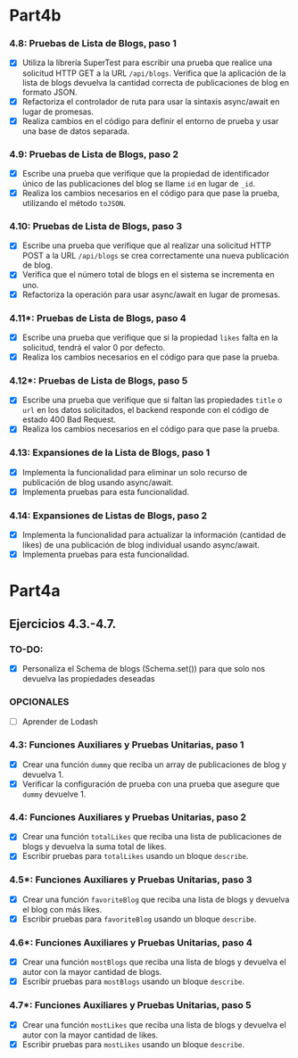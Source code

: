 # Part4b 

### 4.8: Pruebas de Lista de Blogs, paso 1
- [x] Utiliza la librería SuperTest para escribir una prueba que realice una solicitud HTTP GET a la URL `/api/blogs`. Verifica que la aplicación de la lista de blogs devuelva la cantidad correcta de publicaciones de blog en formato JSON.
- [x] Refactoriza el controlador de ruta para usar la sintaxis async/await en lugar de promesas.
- [x] Realiza cambios en el código para definir el entorno de prueba y usar una base de datos separada.

### 4.9: Pruebas de Lista de Blogs, paso 2
- [x] Escribe una prueba que verifique que la propiedad de identificador único de las publicaciones del blog se llame `id` en lugar de `_id`.
- [x] Realiza los cambios necesarios en el código para que pase la prueba, utilizando el método `toJSON`.

### 4.10: Pruebas de Lista de Blogs, paso 3
- [x] Escribe una prueba que verifique que al realizar una solicitud HTTP POST a la URL `/api/blogs` se crea correctamente una nueva publicación de blog.
- [x] Verifica que el número total de blogs en el sistema se incrementa en uno.
- [x] Refactoriza la operación para usar async/await en lugar de promesas.

### 4.11*: Pruebas de Lista de Blogs, paso 4
- [x] Escribe una prueba que verifique que si la propiedad `likes` falta en la solicitud, tendrá el valor 0 por defecto.
- [x] Realiza los cambios necesarios en el código para que pase la prueba.

### 4.12*: Pruebas de Lista de Blogs, paso 5
- [x] Escribe una prueba que verifique que si faltan las propiedades `title` o `url` en los datos solicitados, el backend responde con el código de estado 400 Bad Request.
- [x] Realiza los cambios necesarios en el código para que pase la prueba.

### 4.13: Expansiones de la Lista de Blogs, paso 1
- [x] Implementa la funcionalidad para eliminar un solo recurso de publicación de blog usando async/await.
- [x] Implementa pruebas para esta funcionalidad.

### 4.14: Expansiones de Listas de Blogs, paso 2
- [x] Implementa la funcionalidad para actualizar la información (cantidad de likes) de una publicación de blog individual usando async/await.
- [x] Implementa pruebas para esta funcionalidad.

# Part4a
## Ejercicios 4.3.-4.7.

### TO-DO:
- [x] Personaliza el Schema de blogs (Schema.set()) para que solo nos devuelva las propiedades deseadas 
### OPCIONALES
- [ ] Aprender de Lodash

### 4.3: Funciones Auxiliares y Pruebas Unitarias, paso 1
- [x] Crear una función `dummy` que reciba un array de publicaciones de blog y devuelva 1.
- [x] Verificar la configuración de prueba con una prueba que asegure que `dummy` devuelve 1.

### 4.4: Funciones Auxiliares y Pruebas Unitarias, paso 2
- [x] Crear una función `totalLikes` que reciba una lista de publicaciones de blogs y devuelva la suma total de likes.
- [x] Escribir pruebas para `totalLikes` usando un bloque `describe`.

### 4.5*: Funciones Auxiliares y Pruebas Unitarias, paso 3
- [x] Crear una función `favoriteBlog` que reciba una lista de blogs y devuelva el blog con más likes.
- [x] Escribir pruebas para `favoriteBlog` usando un bloque `describe`.

### 4.6*: Funciones Auxiliares y Pruebas Unitarias, paso 4
- [x] Crear una función `mostBlogs` que reciba una lista de blogs y devuelva el autor con la mayor cantidad de blogs.
- [x] Escribir pruebas para `mostBlogs` usando un bloque `describe`.

### 4.7*: Funciones Auxiliares y Pruebas Unitarias, paso 5
- [x] Crear una función `mostLikes` que reciba una lista de blogs y devuelva el autor con la mayor cantidad de likes.
- [x] Escribir pruebas para `mostLikes` usando un bloque `describe`.